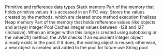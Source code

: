 Primitive and refference data types
  Stack memory
    Part of the memory that holds primitive values
    It is accessed in an FIFO way. Stores the values created by the methods, which are cleared once method execution finalizes
  Heap memory
    Part of the memory that holds refference values (like objects and arrays)
  Integer Pool
    Caches integer values between -128 and 127 (inclusive). 
    When an integer within this range is created using autoboxing or the valueOf() method, 
    the JVM checks if an equivalent integer object already exists in the pool. 
    If it does, the existing object is reused; otherwise, a new object is created and added to the pool for future use
  String pool